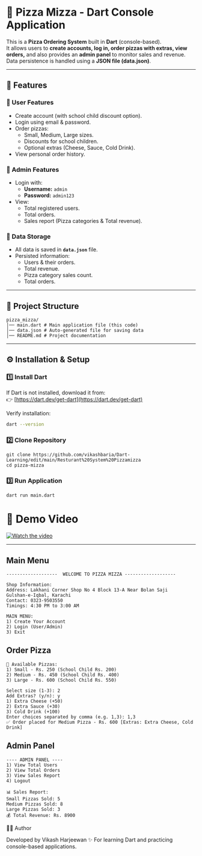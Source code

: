 # 🍕 Pizza Mizza - Dart Console Application

This is a **Pizza Ordering System** built in **Dart** (console-based).  
It allows users to **create accounts, log in, order pizzas with extras, view orders,** and also provides an **admin panel** to monitor sales and revenue.  
Data persistence is handled using a **JSON file (data.json)**.

---

## 🚀 Features

### 👤 User Features
- Create account (with school child discount option).
- Login using email & password.
- Order pizzas:
  - Small, Medium, Large sizes.
  - Discounts for school children.
  - Optional extras (Cheese, Sauce, Cold Drink).
- View personal order history.

### 🔑 Admin Features
- Login with:
  - **Username:** `admin`
  - **Password:** `admin123`
- View:
  - Total registered users.
  - Total orders.
  - Sales report (Pizza categories & Total revenue).

### 💾 Data Storage
- All data is saved in **`data.json`** file.
- Persisted information:
  - Users & their orders.
  - Total revenue.
  - Pizza category sales count.
  - Total orders.

---

## 📂 Project Structure
```
pizza_mizza/
│── main.dart # Main application file (this code)
│── data.json # Auto-generated file for saving data
│── README.md # Project documentation

```

---

## ⚙️ Installation & Setup

### 1️⃣ Install Dart
If Dart is not installed, download it from:  
👉 [https://dart.dev/get-dart](https://dart.dev/get-dart)

Verify installation:
```bash
dart --version
```

### 2️⃣ Clone Repository
```
git clone https://github.com/vikashbaria/Dart-Learning/edit/main/Resturant%20System%20Pizzamizza
cd pizza-mizza
```

### 3️⃣ Run Application
```
dart run main.dart
```

# 🎥 Demo Video

[![Watch the video](https://i.imgur.com/9bXnFet.png)](https://github.com/vikashbaria/Dart-Learning/raw/refs/heads/main/Resturant%20System%20Pizzamizza/Pizza%20Mizza%20AppProject.mp4)


---
## Main Menu
```
-------------------  WELCOME TO PIZZA MIZZA -------------------

Shop Information:
Address: Lakhani Corner Shop No 4 Block 13-A Near Bolan Saji
Gulshan-e-Iqbal, Karachi
Contact: 0323-9503550
Timings: 4:30 PM to 3:00 AM

MAIN MENU:
1) Create Your Account
2) Login (User/Admin)
3) Exit

```

## Order Pizza
```
🍕 Available Pizzas:
1) Small - Rs. 250 (School Child Rs. 200)
2) Medium - Rs. 450 (School Child Rs. 400)
3) Large - Rs. 600 (School Child Rs. 550)

Select size (1-3): 2
Add Extras? (y/n): y
1) Extra Cheese (+50)
2) Extra Sauce (+30)
3) Cold Drink (+100)
Enter choices separated by comma (e.g. 1,3): 1,3
✅ Order placed for Medium Pizza - Rs. 600 [Extras: Extra Cheese, Cold Drink]
```

## Admin Panel
```
---- ADMIN PANEL ----
1) View Total Users
2) View Total Orders
3) View Sales Report
4) Logout

📊 Sales Report:
Small Pizzas Sold: 5
Medium Pizzas Sold: 8
Large Pizzas Sold: 3
💰 Total Revenue: Rs. 8900
```

👨‍💻 Author

Developed by Vikash Harjeewan ✨
For learning Dart and practicing console-based applications.
